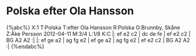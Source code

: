# Polska efter Ola Hansson

{%abc%}
X:1
T:Polska
T:efter Ola Hansson
R:Polska
O:Brunnby, Skåne
Z:Åke Persson 2012-04-11
M:3/4
L:1/8
K:C
|: ef e2 c2 | dc de fe | ef e2 c2 | BG A2 A2 :|
|: ef ge a2 | ag fg e2 | ef ge a2 | ag fg e2 | ef e2 c2 | BG A2 A2 :|
{%endabc%}

